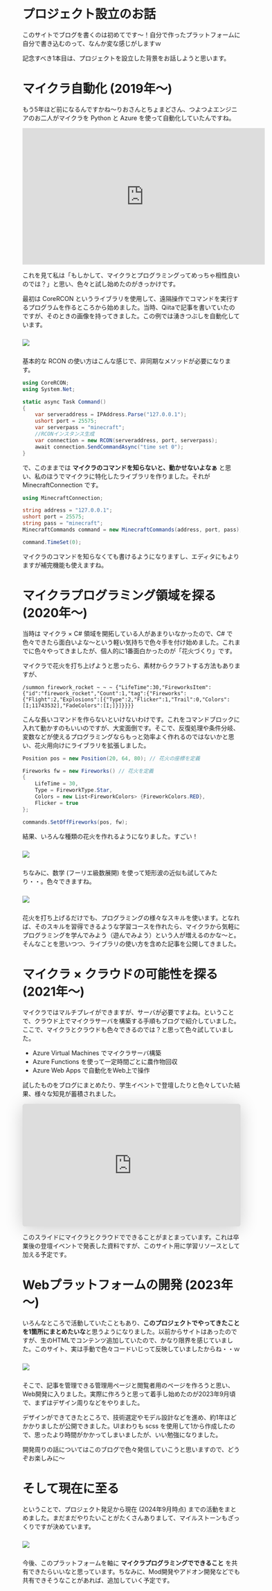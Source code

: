 # プロジェクト設立のお話

このサイトでブログを書くのは初めてです～！自分で作ったプラットフォームに自分で書き込むのって、なんか変な感じがしますｗ

記念すべき1本目は、プロジェクトを設立した背景をお話しようと思います。


# マイクラ自動化 (2019年～)
もう5年ほど前になるんですかね～りおさんとちょまどさん、つよつよエンジニアのお二人がマイクラを Python と Azure を使って自動化していたんですね。

<iframe width="560" height="315" src="https://www.youtube.com/embed/f06rYspossI?si=2aoEYi5vDYLkOO0r" title="YouTube video player" frameborder="0" allow="accelerometer; autoplay; clipboard-write; encrypted-media; gyroscope; picture-in-picture; web-share" referrerpolicy="strict-origin-when-cross-origin" allowfullscreen></iframe>


これを見て私は「もしかして、マイクラとプログラミングってめっちゃ相性良いのでは？」と思い、色々と試し始めたのがきっかけです。

最初は CoreRCON というライブラリを使用して、遠隔操作でコマンドを実行するプログラムを作るところから始めました。当時、Qiitaで記事を書いていたのですが、そのときの画像を持ってきました。この例では湧きつぶしを自動化しています。

<img src="./media/01.gif" vspace="10">

基本的な RCON の使い方はこんな感じで、非同期なメソッドが必要になります。

```cs
using CoreRCON;
using System.Net;

static async Task Command()
{
    var serveraddress = IPAddress.Parse("127.0.0.1");
    ushort port = 25575;
    var serverpass = "minecraft";
    //RCONインスタンス生成
    var connection = new RCON(serveraddress, port, serverpass);
    await connection.SendCommandAsync("time set 0");
}
```

で、このままでは **マイクラのコマンドを知らないと、動かせないよなぁ** と思い、私のほうでマイクラに特化したライブラリを作りました。それが MinecraftConnection です。

```cs
using MinecraftConnection;

string address = "127.0.0.1";
ushort port = 25575;
string pass = "minecraft";
MinecraftCommands command = new MinecraftCommands(address, port, pass);

command.TimeSet(0);
```

マイクラのコマンドを知らなくても書けるようになりますし、エディタにもよりますが補完機能も使えますね。


# マイクラプログラミング領域を探る (2020年～)
当時は マイクラ × C# 領域を開拓している人があまりいなかったので、C# で色々できたら面白いよな～という軽い気持ちで色々手を付け始めました。これまでに色々やってきましたが、個人的に1番面白かったのが「花火づくり」です。

マイクラで花火を打ち上げようと思ったら、素材からクラフトする方法もありますが、

```
/summon firework_rocket ~ ~ ~ {"LifeTime":30,"FireworksItem":{"id":"firework_rocket","Count":1,"tag":{"Fireworks":{"Flight":2,"Explosions":[{"Type":2,"Flicker":1,"Trail":0,"Colors":[I;11743532],"FadeColors":[I;]}]}}}}
```

こんな長いコマンドを作らないといけないわけです。これをコマンドブロックに入れて動かすのもいいのですが、大変面倒です。そこで、反復処理や条件分岐、変数などが使えるプログラミングならもっと効率よく作れるのではないかと思い、花火用向けにライブラリを拡張しました。

```cs
Position pos = new Position(20, 64, 80); // 花火の座標を定義

Fireworks fw = new Fireworks() // 花火を定義
{
    LifeTime = 30,
    Type = FireworkType.Star,
    Colors = new List<FireworkColors> {FireworkColors.RED},
    Flicker = true
};

commands.SetOffFireworks(pos, fw);
```

結果、いろんな種類の花火を作れるようになりました。すごい！

<img src="https://raw.githubusercontent.com/takunology/MinecraftConnection-docs/main/ver2/MinecraftCommands/Method/media/SetOffFireworks_01.gif" vspace="10">

ちなみに、数学 (フーリエ級数展開) を使って矩形波の近似も試してみたり・・。色々できますね。

<img src="./media/02.jpg" vspace="10">

花火を打ち上げるだけでも、プログラミングの様々なスキルを使います。となれば、そのスキルを習得できるような学習コースを作れたら、マイクラから気軽にプログラミングを学んでみよう（遊んでみよう）という人が増えるのかな～と。そんなことを思いつつ、ライブラリの使い方を含めた記事を公開してきました。


# マイクラ × クラウドの可能性を探る (2021年～)
マイクラではマルチプレイができますが、サーバが必要ですよね。ということで、クラウド上でマイクラサーバを構築する手順もブログで紹介していました。ここで、マイクラとクラウドも色々できるのでは？と思って色々試していました。

- Azure Virtual Machines でマイクラサーバ構築
- Azure Functions を使って一定時間ごとに農作物回収
- Azure Web Apps で自動化をWeb上で操作

試したものをブログにまとめたり、学生イベントで登壇したりと色々していた結果、様々な知見が蓄積されました。

<iframe class="speakerdeck-iframe" frameborder="0" src="https://speakerdeck.com/player/230d4f06905e4b3cb81282a922a03199" title="Minecraft を使った Azure の新しい学び方" allowfullscreen="true" style="border: 0px; background: padding-box padding-box rgba(0, 0, 0, 0.1); margin: 0px; padding: 0px; border-radius: 6px; box-shadow: rgba(0, 0, 0, 0.2) 0px 5px 40px; width: 100%; height: auto; aspect-ratio: 560 / 315;" data-ratio="1.7777777777777777"></iframe>

このスライドにマイクラとクラウドでできることがまとまっています。これは卒業後の登壇イベントで発表した資料ですが、このサイト用に学習リソースとして加える予定です。

# Webプラットフォームの開発 (2023年～)
いろんなところで活動していたこともあり、**このプロジェクトでやってきたことを1箇所にまとめたいな**と思うようになりました。以前からサイトはあったのですが、生のHTMLでコンテンツ追加していたので、かなり限界を感じていました。このサイト、実は手動で色々コードいじって反映していましたからね・・ｗ

<img src="./media/03.jpg" vspace="10">

そこで、記事を管理できる管理用ページと閲覧者用のページを作ろうと思い、Web開発に入りました。実際に作ろうと思って着手し始めたのが2023年9月頃で、まずはデザイン周りなどをやりました。

デザインができてきたところで、技術選定やモデル設計などを進め、約1年ほどかかりましたが公開できました。UIまわりも scss を使用して1から作成したので、思ったより時間がかかってしまいましたが、いい勉強になりました。

開発周りの話についてはこのブログで色々発信していこうと思いますので、どうぞお楽しみに～

# そして現在に至る
ということで、プロジェクト発足から現在 (2024年9月時点) までの活動をまとめました。まだまだやりたいことがたくさんありまして、マイルストーンもざっくりですが決めています。

<img src="./media/04.jpg" vspace="10">

今後、このプラットフォームを軸に **マイクラプログラミングでできること** を共有できたらいいなと思っています。ちなみに、Mod開発やアドオン開発などでも共有できそうなことがあれば、追加していく予定です。